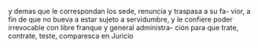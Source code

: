 y demas que le correspondan los sede, renuncia y traspasa a su fa- vior, a fin de que no bueva a estar sujeto a servidumbre, y le confiere poder irrevocable con libre franque y general administra- ción para que trate, contrate, teste, comparesca en Juricio